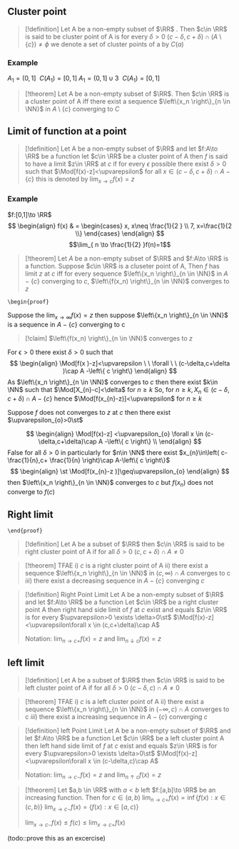
## Cluster point 

> [!definition] 
> Let A be a non-empty subset of $\RR$ . Then $c\in \RR$ is said to be cluster point of A is for every $\delta>0$
> $(c-\delta,c+\delta)\cap (A\setminus \left\{ c \right\})\neq \phi$
> we denote a set of cluster points of a by $C(a)$

### Example 
$A_{1}=(0,1] \ \ C(A_{1})=[0,1]$
$A_{1}=(0,1]\cup{3} \ \ C(A_{1})=[0,1]$

> [!theorem] 
> Let A be a non-empty subset of $\RR$. Then $c\in \RR$ is a cluster point of A iff there exist a sequence $\left\{x_n \right\}_{n \in \NN}$ in $A\setminus \left\{ c \right\}$ converging to $C$ 

## Limit of function at a point

> [!definition] 
> Let A be a non-empty subset of $\RR$ and let $f:A\to \RR$ be a function let $c\in \RR$ be a cluster point of A
> 	then $f$ is said to have a limit $z\in \RR$ at $c$ if for every $\epsilon$ possible there exist $\delta>0$ such that 
> 	$\Mod[f(x)-z]<\upvarepsilon$ for all $x \in(c-\delta,c+\delta)\cap A-\left\{ c \right\}$
> 			this is denoted by $\lim_{ x \to c }f(x)=z$

### Example 
$f:[0,1]\to \RR$ 
$$
\begin{align}
f(x) & = \begin{cases}
x, x\neq \frac{1}{2 } \\
7, x=\frac{1}{2 \\}
\end{cases}
\end{align}
$$
$$\lim_{ n \to \frac{1}{2} }f(n)=1$$


> [!theorem] 
>Let $A$ be a non-empty subset of $\RR$ and $f:A\to \RR$ is a function. Suppose $c\in \RR$ is a cluseter point of A, Then $f$ has limit $z$ at $c$ iff for every sequence $\left\{x_n \right\}_{n \in \NN}$ in $A-\left\{ c \right\}$ converging to $c$, $\left\{f(x_n) \right\}_{n \in \NN}$ converges to $z$ 


`\begin{proof}` 

Suppose the $\lim_{ x \to \infty }f(x)=z$
then suppose $\left\{x_n \right\}_{n \in \NN}$ is a sequence in $A-\left\{ c \right\}$ converging to c
> [!claim] 
> $\left\{f(x_n) \right\}_{n \in \NN}$ converges to $z$ 

For $\upvarepsilon>0$ there exist $\delta>0$ such that 
$$
\begin{align}
\Mod[f(x )-z]<\upvarepsilon \ \ \forall \ \ (c-\delta,c+\delta )\cap A -\left\{ c \right\} 
\end{align}
$$
As $\left\{x_n \right\}_{n \in \NN}$ converges to $c$ then there exist $k\in \NN$ such that $\Mod[X_{n}-c]<\delta$ for $n\geq k$ 
So, for $n\geq k, X_n\in (c-\delta,c+\delta)\cap A-\left\{ c \right\}$
hence $\Mod[f(x_{n}-z)]<\upvarepsilon$ for $n\geq k$


Suppose $f$ does not converges to $z$ at $c$ then there exist $\upvarepsilon_{o}>0\st$ 

$$
\begin{align}
\Mod[f(x)-z] <\upvarepsilon_{o} \forall x \in (c-\delta,c+\delta)\cap A -\left\{ c \right\} \\
\end{align}
$$
False for all $\delta>0$
in particularly for $n\in \NN$ there exist $x_{n}\in\left( c- \frac{1}{n},c+ \frac{1}{n} \right)\cap A-\left\{ c \right\}$
$$
\begin{align}
\st \Mod[f(x_{n}-z )]\geq\upvarepsilon_{o} 
\end{align}
$$
then $\left\{x_n \right\}_{n \in \NN}$ converges to $c$ but $f(x_{n})$ does not converge to $f(c)$ 

 ## Right limit
 `\end{proof}`
> [!definition] 
> Let A be a subset of $\RR$ then $c\in \RR$ is said to be right cluster point of A if for all $\delta>0$
> $(c,c+\delta)\cap A\neq0$ 

>[!theorem] 
> TFAE
> i) $c$ is a right cluster point of A 
> ii) there exist a sequence $\left\{x_n \right\}_{n \in \NN}$ in $(c,\infty)\cap A$ converges to c
> 	$iii)$ there exist a decreasing sequence in $A-\left\{ c \right\}$ converging $c$ 

> [!definition] Right Point Limit
> Let A be a non-empty subset of $\RR$ and let $f:A\to \RR$ be a function 
> Let $c\in \RR$ be a right cluster point A 
> then right hand side limit of $f$ at $c$ exist and equals $z\in \RR$ is for every $\upvarepsilon>0 \exists \delta>0\st$
> $\Mod[f(x)-z]<\upvarepsilon\forall x \in (c,c+\delta)\cap A$
>
>Notation: $\lim_{ n \to c+ }f(x)=z$ and $\lim_{ n \downarrow c }f(x)=z$


## left limit

> [!definition] 
> Let A be a subset of $\RR$ then $c\in \RR$ is said to be left cluster point of A if for all $\delta>0$
> $(c-\delta,c)\cap A\neq0$ 


> [!theorem] 
> TFAE
> i) $c$ is a left cluster point of A 
> ii) there exist a sequence $\left\{x_n \right\}_{n \in \NN}$ in $(-\infty,c)\cap A$ converges to c
> $iii)$ there exist a increasing sequence in $A-\left\{ c \right\}$ converging $c$ 


> [!definition] left Point Limit
> Let A be a non-empty subset of $\RR$ and let $f:A\to \RR$ be a function 
> Let $c\in \RR$ be a left cluster point A 
> then left hand side limit of $f$ at $c$ exist and equals $z\in \RR$ is for every $\upvarepsilon>0 \exists \delta>0\st$
> $\Mod[f(x)-z]<\upvarepsilon\forall x \in (c-\delta,c)\cap A$
>
>Notation: $\lim_{ n \to c- }f(x)=z$ and $\lim_{ n \uparrow c }f(x)=z$


> [!theorem] 
> Let $a,b \in \RR$ with $a<b$ left $f:[a,b]\to \RR$ be an increasing function. Then for $c\in(a,b)$ 
> $\lim_{ n \to c+ }f(x)=\inf\left\{ f(x): x \in(c,b) \right\}$
> $\lim_{ x \to c- }f(x)=\left\{ f(x):x \in[a,c) \right\}$
>
>$\lim_{ x \to c- }f(x)\leq f(c)\leq \lim_{ x \to c+ }f(x)$ 

(todo::prove this as an excercise) 
